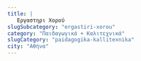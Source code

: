```yaml
---
title: |
   Εργαστηρι Χορού
slugSubcategory: "ergastiri-xorou"
category: "Παιδαγωγικά + Καλιτεχνικά"
slugCategory: "paidagogika-kallitexnika"
city: "Αθήνα"
---
```



